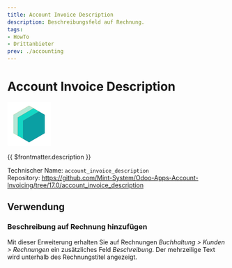 ```yaml
---
title: Account Invoice Description
description: Beschreibungsfeld auf Rechnung.
tags:
- HowTo
- Drittanbieter
prev: ./accounting
---
```

# Account Invoice Description
![icon_oms_box](attachments/icons_odoo_mint_system.png)

{{ $frontmatter.description }}

Technischer Name: `account_invoice_description`\
Repository: <https://github.com/Mint-System/Odoo-Apps-Account-Invoicing/tree/17.0/account_invoice_description>

## Verwendung

### Beschreibung auf Rechnung hinzufügen

Mit dieser Erweiterung erhalten Sie auf Rechnungen *Buchhaltung > Kunden > Rechnungen* ein zusätzliches Feld *Beschreibung*. Der mehrzeilige Text wird unterhalb des Rechnungstitel angezeigt.